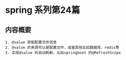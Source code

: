 # spring 系列第24篇
## 内容概要
```
1. @value 获取配置文件信息
2. @value 的来源可以是配置文件，或者其他比如数据库、redis等
3. 实现@value 的自动刷新，比如springboot 的@RefreshScope
```

